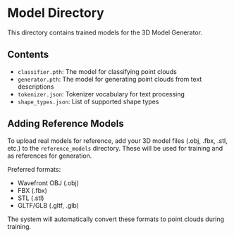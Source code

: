 # Model Directory

This directory contains trained models for the 3D Model Generator.

## Contents

- `classifier.pth`: The model for classifying point clouds
- `generator.pth`: The model for generating point clouds from text descriptions
- `tokenizer.json`: Tokenizer vocabulary for text processing
- `shape_types.json`: List of supported shape types

## Adding Reference Models

To upload real models for reference, add your 3D model files (.obj, .fbx, .stl, etc.) to the `reference_models` directory. 
These will be used for training and as references for generation.

Preferred formats:
- Wavefront OBJ (.obj)
- FBX (.fbx)
- STL (.stl)
- GLTF/GLB (.gltf, .glb)

The system will automatically convert these formats to point clouds during training.

